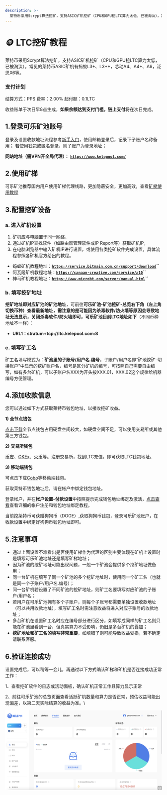 ```yaml
---
description: >-
  莱特币采用Scrypt算法挖矿，支持ASIC矿机挖矿（CPU和GPU挖LTC算力太低，已被淘汰），常见的莱特币ASIC矿机有蚂蚁L3+、L3++，芯动A4、A4+、A6，泛思X6等。
---
```


# 🪙 LTC挖矿教程

莱特币采用Scrypt算法挖矿，支持ASIC矿机挖矿（CPU和GPU挖LTC算力太低，已被淘汰），常见的莱特币ASIC矿机有蚂蚁L3+、L3++，芯动A4、A4+、A6，泛思X6等。

### 支付计划

结算方式：PPS       费率：2.00%      起付额：0.1LTC

收益账单于次日早8点生成，**如果余额达到支付门槛，链上支付**将在次日完成。

## 1.登录可乐矿池账号

登录及设置收款地址流程参考[新手入门](../../)，使用邮箱登录后，记录下子账户名称备用；
若使用钱包或匿名登录，则子账户为登录地址；

**网站地址（需VPN开全局代理）：** [**`https://www.kelepool.com/`**](https://www.kelepool.com/)

## 2.使用矿梯

可乐矿池推荐国内用户使用矿梯代理线路，更加隐蔽安全，更加高效，查看[矿梯使用教程](../ladder.md)

## 3.配置挖矿设备

### a. 进入矿机设置

1. 矿机应与电脑置于同一网络，
2. 通过矿机IP查找软件（如路由器管理软件或IP Report等）获取矿机IP，
3. 在电脑浏览器中输入矿机IP进行设置，或使用各类挖矿软件完成设置，具体流程参照各矿机官方给出的教程。

* 蚂蚁矿机教程地址：[**`https://service.bitmain.com.cn/support/download`**](https://service.bitmain.com.cn/support/download)**``**
* 阿瓦隆矿机教程地址：[**`https://canaan-creative.com/service/a10`**](https://canaan-creative.com/service/a10)**``**
* 神马矿机教程地址：[**`https://www.microbt.com/server/manual.html`**](https://www.microbt.com/server/manual.html)**``**

### b. 填写挖矿地址

**挖矿地址即对应矿池的矿池地址**，可前往**可乐矿池-矿池挖矿-总览右下角（左上角切换币种）**查看最新地址，需注意的是可能因为杀毒软件/防火墙等原因会导致地址无法显示，关闭杀毒软件/防火墙即可，可乐矿池目前LTC**地址如下**（不同币种地址不一样）：&#x20;

* **URL1：stratum+tcp://ltc.kelepool.com:8**

### c. 填写矿工名

矿工名填写模式为：**矿池里的子账号/用户名.编号**，子账户/用户名即“矿池挖矿-切换账户”中显示的挖矿账户名，编号是区分矿机的编号，可按照自己需要自由编写，如有多台矿机，可以子账户名XXX为开头按XXX.01，XXX.02这个规律给机器编号方便管理。

## 4.添加收款信息

您可以通过如下方式获取莱特币钱包地址，以接收挖矿收益。

**1) 全节点钱包**

[点击下载](https://litecoin.org/)全节点钱包占用硬盘空间较大，如硬盘空间不足，可以使用交易所或其他第三方钱包。

**2) 交易所钱包**

[币安](https://www.binance.com/cn)、[OKEx](https://www.okex.com/)、[火币](https://www.huobi.com/zh-cn/)等。注册交易所，找到LTC充值，即可获取LTC钱包地址。

**3) 移动端钱包**

可点击下载[Cobo](https://cobo.com/)等移动端钱包。

获取莱特币钱包地址后，请在帐户中绑定钱包地址。

登录帐户，并在**帐户设置-付款设置**中按照提示完成钱包地址绑定及激活，[点击查看](../../)查看详细的帐户注册和钱包地址绑定教程。

当前挖莱特币可获赠狗狗币（DOGE）,获取狗狗币钱包，登录可乐矿池账户，在收款设置中绑定好狗狗币钱包地址即可。

## 5.注意事项

* 通过上面设置不难看出是否使用矿梯作为代理的区别主要体现在矿机上设置时是填写可乐矿池地址还是填写矿梯地址；
* 因为矿池的挖矿地址可能出现问题，一般一个矿池会提供多个挖矿地址做备用；
* 同一台矿机在填写了同一个矿池的多个挖矿地址时，使用同一个矿工名（也就是同一个子账户/用户名.编号）；
* 同一台矿机若设置了不同矿池的挖矿地址，则矿工名要填写对应矿池的子账户/用户名；
* 若用户在可乐矿池拥有多个子账户，则每个子账号都需要单独设置收款地址（可以共用收款地址），填写矿工名时需注意收益将进入对应子账号的收款地址；
* 多台矿机在设置矿工名时应在编号部分进行区分，如填写成同样的矿工名则只能在矿池里看到一台，但真实算力不受影响，仍旧是多台矿机的叠加；
* **挖矿地址和矿工名的填写非常重要**，如填错了则可能导致收益受损，若不确定请联系客服。

## 6.验证连接成功

设置完成后，可以稍等一会儿，再通过以下方式确认矿梯和矿机是否连接成功正常工作：

1、查看挖矿软件的日志或活动面板，确认矿机正常工作且算力显示正常&#x20;

2、前往可乐矿池的总览页面查看活跃矿机数量和算力是否正常，预估收益可能出现偏差，以第二天实际结算的收益为准。\


![](<../../.gitbook/assets/new/ltc.png>)
